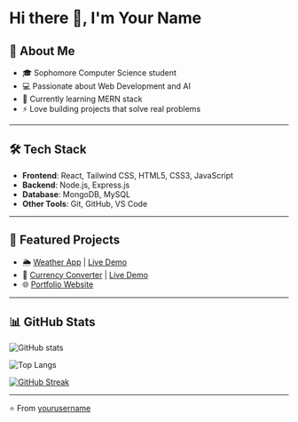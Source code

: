 # Hi there 👋, I'm Your Name  

## 🚀 About Me
- 🎓 Sophomore Computer Science student  
- 💻 Passionate about Web Development and AI  
- 🌱 Currently learning MERN stack  
- ⚡ Love building projects that solve real problems  

---

## 🛠️ Tech Stack
- **Frontend**: React, Tailwind CSS, HTML5, CSS3, JavaScript  
- **Backend**: Node.js, Express.js  
- **Database**: MongoDB, MySQL  
- **Other Tools**: Git, GitHub, VS Code  

---

## 📌 Featured Projects
- 🌦️ [Weather App](https://github.com/yourusername/weather-app) | [Live Demo](https://yourusername.github.io/weather-app/)  
- 💱 [Currency Converter](https://github.com/yourusername/currency-converter) | [Live Demo](https://yourusername.github.io/currency-converter/)  
- 🌐 [Portfolio Website](https://yourusername.github.io/portfolio/)  

---

## 📊 GitHub Stats
![GitHub stats](https://github-readme-stats.vercel.app/api?username=yourusername&show_icons=true&theme=tokyonight)

![Top Langs](https://github-readme-stats.vercel.app/api/top-langs/?username=yourusername&layout=compact&theme=tokyonight)

[![GitHub Streak](https://github-readme-streak-stats.herokuapp.com?user=yourusername&theme=tokyonight)](https://git.io/streak-stats)

---

⭐ From [yourusername](https://github.com/yourusername)
